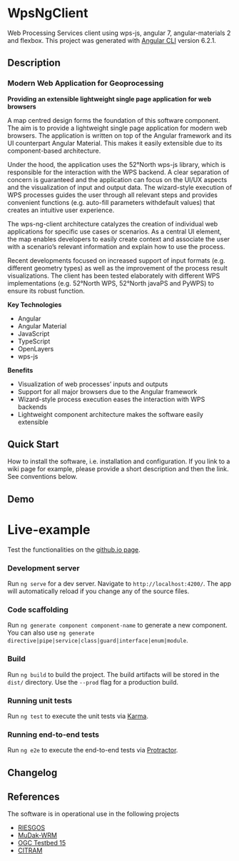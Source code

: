 
# WpsNgClient

Web Processing Services client using wps-js, angular 7, angular-materials 2 and flexbox. This project was generated with [Angular CLI](https://github.com/angular/angular-cli) version 6.2.1.


## Description 

### Modern Web Application for Geoprocessing

**Providing an extensible lightweight single page application for web browsers**

A map centred design forms the foundation of this software component. The aim is to provide a lightweight single page application for modern web browsers. The application is written on top of the Angular framework and its UI counterpart Angular Material. This makes it easily extensible due to its component-based architecture.

Under the hood, the application uses the 52°North wps-js library, which is responsible for the interaction with the WPS backend. A clear separation of concern is guaranteed and the application can focus on the UI/UX aspects and the visualization of input and output data. The wizard-style execution of WPS processes guides the user through all relevant steps and provides convenient functions (e.g. auto-fill parameters withdefault values) that creates an intuitive user experience.

The wps-ng-client architecture catalyzes the creation of individual web applications for specific use cases or scenarios. As a central UI element, the map enables developers to easily create context and associate the user with a scenario’s relevant information and explain how to use the process.

Recent developments focused on increased support of input formats (e.g. different geometry types) as well as the improvement of the process result visualizations. The client has been tested elaborately with different WPS implementations (e.g. 52°North WPS, 52°North javaPS and PyWPS) to ensure its robust function.

**Key Technologies**

- Angular
- Angular Material
- JavaScript
- TypeScript
- OpenLayers
- wps-js

**Benefits**

- Visualization of web processes’ inputs and outputs
- Support for all major browsers due to the Angular framework
- Wizard-style process execution eases the interaction with WPS backends
- Lightweight component architecture makes the software easily extensible


## Quick Start

How to install the software, i.e. installation and configuration. If you link to a wiki page for example, please provide a short description and then the link. See conventions below.


## Demo

# Live-example

Test the functionalities on the [github.io page](https://52North.github.io/wps-ng-client/).

### Development server

Run `ng serve` for a dev server. Navigate to `http://localhost:4200/`. The app will automatically reload if you change any of the source files.

### Code scaffolding

Run `ng generate component component-name` to generate a new component. You can also use `ng generate directive|pipe|service|class|guard|interface|enum|module`.

### Build

Run `ng build` to build the project. The build artifacts will be stored in the `dist/` directory. Use the `--prod` flag for a production build.

### Running unit tests

Run `ng test` to execute the unit tests via [Karma](https://karma-runner.github.io).

### Running end-to-end tests

Run `ng e2e` to execute the end-to-end tests via [Protractor](http://www.protractortest.org/).


## Changelog 

## References 
The software is in operational use in the following projects
- [RIESGOS](https://www.riesgos.de/en/)
- [MuDak-WRM](https://www.mudak-wrm.kit.edu/)
- [OGC Testbed 15](https://www.opengeospatial.org/projects/initiatives/testbed15)
- [CITRAM](https://citram.de/)

